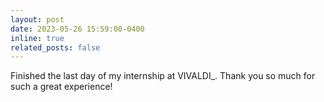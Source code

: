 ```yaml
---
layout: post
date: 2023-05-26 15:59:00-0400
inline: true
related_posts: false
---
```


Finished the last day of my internship at VIVALDI_. Thank you so much for such a great experience!
